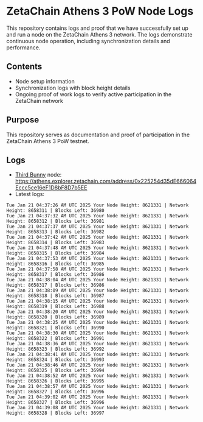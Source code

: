 # ZetaChain Athens 3 PoW Node Logs
This repository contains logs and proof that we have successfully set up and run a node on the ZetaChain Athens 3 network. The logs demonstrate continuous node operation, including synchronization details and performance.

## Contents
- Node setup information
- Synchronization logs with block height details
- Ongoing proof of work logs to verify active participation in the ZetaChain network

## Purpose
This repository serves as documentation and proof of participation in the ZetaChain Athens 3 PoW testnet.

## Logs

- [Third Bunny](https://thirdbunny.xyz/) node: https://athens.explorer.zetachain.com/address/0x225254d35dE666064Eccc5ce16eF1D8bF8D7b5EE
- Latest logs:
```
Tue Jan 21 04:37:26 AM UTC 2025 Your Node Height: 8621331 | Network Height: 8658311 | Blocks Left: 36980
Tue Jan 21 04:37:32 AM UTC 2025 Your Node Height: 8621331 | Network Height: 8658312 | Blocks Left: 36981
Tue Jan 21 04:37:37 AM UTC 2025 Your Node Height: 8621331 | Network Height: 8658313 | Blocks Left: 36982
Tue Jan 21 04:37:42 AM UTC 2025 Your Node Height: 8621331 | Network Height: 8658314 | Blocks Left: 36983
Tue Jan 21 04:37:48 AM UTC 2025 Your Node Height: 8621331 | Network Height: 8658315 | Blocks Left: 36984
Tue Jan 21 04:37:53 AM UTC 2025 Your Node Height: 8621331 | Network Height: 8658316 | Blocks Left: 36985
Tue Jan 21 04:37:58 AM UTC 2025 Your Node Height: 8621331 | Network Height: 8658317 | Blocks Left: 36986
Tue Jan 21 04:38:04 AM UTC 2025 Your Node Height: 8621331 | Network Height: 8658317 | Blocks Left: 36986
Tue Jan 21 04:38:09 AM UTC 2025 Your Node Height: 8621331 | Network Height: 8658318 | Blocks Left: 36987
Tue Jan 21 04:38:15 AM UTC 2025 Your Node Height: 8621331 | Network Height: 8658319 | Blocks Left: 36988
Tue Jan 21 04:38:20 AM UTC 2025 Your Node Height: 8621331 | Network Height: 8658320 | Blocks Left: 36989
Tue Jan 21 04:38:25 AM UTC 2025 Your Node Height: 8621331 | Network Height: 8658321 | Blocks Left: 36990
Tue Jan 21 04:38:30 AM UTC 2025 Your Node Height: 8621331 | Network Height: 8658322 | Blocks Left: 36991
Tue Jan 21 04:38:36 AM UTC 2025 Your Node Height: 8621331 | Network Height: 8658323 | Blocks Left: 36992
Tue Jan 21 04:38:41 AM UTC 2025 Your Node Height: 8621331 | Network Height: 8658324 | Blocks Left: 36993
Tue Jan 21 04:38:46 AM UTC 2025 Your Node Height: 8621331 | Network Height: 8658325 | Blocks Left: 36994
Tue Jan 21 04:38:52 AM UTC 2025 Your Node Height: 8621331 | Network Height: 8658326 | Blocks Left: 36995
Tue Jan 21 04:38:57 AM UTC 2025 Your Node Height: 8621331 | Network Height: 8658327 | Blocks Left: 36996
Tue Jan 21 04:39:02 AM UTC 2025 Your Node Height: 8621331 | Network Height: 8658327 | Blocks Left: 36996
Tue Jan 21 04:39:08 AM UTC 2025 Your Node Height: 8621331 | Network Height: 8658328 | Blocks Left: 36997
```
